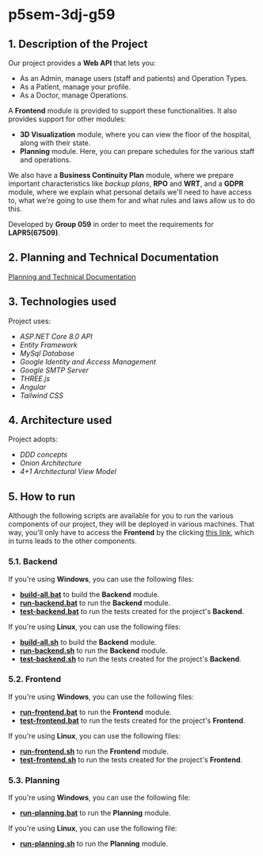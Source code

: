 # p5sem-3dj-g59

## 1. Description of the Project

Our project provides a **Web API** that lets you:
* As an Admin, manage users (staff and patients) and Operation Types.
* As a Patient, manage your profile.
* As a Doctor, manage Operations.

A **Frontend** module is provided to support these functionalities. It also provides support for other modules:
* **3D Visualization** module, where you can view the floor of the hospital, along with their state.
* **Planning** module. Here, you can prepare schedules for the various staff and operations.

We also have a **Business Continuity Plan** module, where we prepare important characteristics like *backup plans*, **RPO** and **WRT**, and a **GDPR** module, where we explain what personal details we'll need to have access to, what we're going to use them for and what rules and laws allow us to do this.

Developed by **Group 059** in order to meet the requirements for **LAPR5(67509)**.

## 2. Planning and Technical Documentation

[Planning and Technical Documentation](docs/readme.md)

## 3. Technologies used

Project uses:
* *ASP.NET Core 8.0 API*
* *Entity Framework*
* *MySql Database*
* *Google Identity and Access Management*
* *Google SMTP Server*
* *THREE.js*
* *Angular*
* *Tailwind CSS*

## 4. Architecture used

Project adopts:
* *DDD concepts*
* *Onion Architecture*
* *4+1 Architectural View Model*

## 5. How to run

Although the following scripts are available for you to run the various components of our project, they will be deployed in various machines. That way, you'll only have to access the **Frontend** by the clicking [this link](), which in turns leads to the other components.

### 5.1. Backend

If you're using **Windows**, you can use the following files:
* [**build-all.bat**](scripts/build-all.bat) to build the **Backend** module.
* [**run-backend.bat**](scripts/run-backend.bat) to run the **Backend** module.
* [**test-backend.bat**](scripts/test-backend.bat) to run the tests created for the project's **Backend**.

If you're using **Linux**, you can use the following files:
* [**build-all.sh**](scripts/build-all.sh) to build the **Backend** module.
* [**run-backend.sh**](scripts/run-backend.sh) to run the **Backend** module.
* [**test-backend.sh**](scripts/test-backend.sh) to run the tests created for the project's **Backend**.

### 5.2. Frontend

If you're using **Windows**, you can use the following files:
* [**run-frontend.bat**](scripts/run-frontend.bat) to run the **Frontend** module.
* [**test-frontend.bat**](scripts/test-frontend.bat) to run the tests created for the project's **Frontend**.

If you're using **Linux**, you can use the following files:
* [**run-frontend.sh**](scripts/run-frontend.sh) to run the **Frontend** module.
* [**test-frontend.sh**](scripts/test-frontend.sh) to run the tests created for the project's **Frontend**.

### 5.3. Planning

If you're using **Windows**, you can use the following file:
* [**run-planning.bat**](scripts/run-planning.bat) to run the **Planning** module.

If you're using **Linux**, you can use the following file:
* [**run-planning.sh**](scripts/run-planning.sh) to run the **Planning** module.
